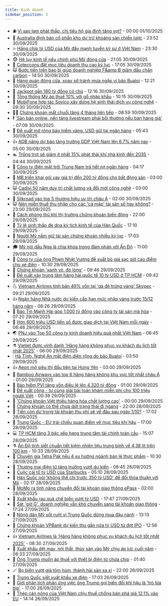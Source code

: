 ```yaml
---
title: Kinh doanh
sidebar_position: 3
---
```


<!-- vnexpress-kinh-doanh:START -->
- ⛽️ [Vì sao lạm phát thấp, chi tiêu hộ gia đình tăng vọt?](https://vnexpress.net/vi-sao-lam-phat-thap-chi-tieu-ho-gia-dinh-tang-vot-4938293.html) - 00:00 01/10/2025
- 🐲 [Australia định bán cổ phần kho dự trữ khoáng sản chiến lược](https://vnexpress.net/australia-dinh-ban-co-phan-kho-du-tru-khoang-san-chien-luoc-4945732.html) - 23:52 30/09/2025
- 🔥 [Hãng chip tỷ USD của Mỹ đẩy mạnh tuyển kỹ sư ở Việt Nam](https://vnexpress.net/hang-chip-ty-usd-cua-my-day-manh-tuyen-ky-su-o-viet-nam-4945726.html) - 23:30 30/09/2025
- 🐵 [Hệ lụy kinh tế nếu chính phủ Mỹ đóng cửa](https://vnexpress.net/he-luy-kinh-te-neu-chinh-phu-my-dong-cua-4945329.html) - 21:05 30/09/2025
- 🦅 [Coteccons đặt mục tiêu doanh thu cao kỷ lục](https://vnexpress.net/coteccons-dat-muc-tieu-doanh-thu-cao-ky-luc-4945712.html) - 17:05 30/09/2025
- 😺 [Bước tiến trên bao bì giúp doanh nghiệp F&amp;amp;B giảm dấu chân carbon](https://vnexpress.net/buoc-tien-tren-bao-bi-giup-doanh-nghiep-f-b-giam-dau-chan-carbon-4945708.html) - 14:50 30/09/2025
- 🤩 [Hàng quán đóng cửa, xoay xở tránh mưa ngập vì bão Bualoi](https://vnexpress.net/hang-quan-dong-cua-xoay-xo-tranh-mua-ngap-vi-bao-bualoi-4945603.html) - 12:21 30/09/2025
- 🌮 [Jackpot gần 180 tỷ đồng có chủ](https://vnexpress.net/jackpot-gan-180-ty-dong-co-chu-4945671.html) - 12:16 30/09/2025
- 🧰 [Tổng thống Mỹ áp thuế 10% với gỗ nhập khẩu](https://vnexpress.net/tong-thong-my-ap-thue-10-voi-go-nhap-khau-4945615.html) - 10:15 30/09/2025
- 🤔 [MobiFone hợp tác Sovico xây dựng hệ sinh thái dịch vụ công nghệ](https://vnexpress.net/mobifone-hop-tac-sovico-xay-dung-he-sinh-thai-dich-vu-cong-nghe-4945444.html) - 09:30 30/09/2025
- 🧑‍💻 [Chứng khoán mất chuỗi tăng 4 tháng liên tiếp](https://vnexpress.net/chung-khoan-mat-chuoi-tang-4-thang-lien-tiep-4945582.html) - 08:59 30/09/2025
- 🕴 [&#39;Sàn bán online, nền tảng livestream phải bồi thường nếu bán hàng giả&#39;](https://vnexpress.net/san-ban-online-nen-tang-livestream-phai-boi-thuong-neu-ban-hang-gia-4945506.html) - 07:09 30/09/2025
- 🦩 [Đề xuất mở rộng bảo hiểm vàng, USD gửi tại ngân hàng](https://vnexpress.net/de-xuat-mo-rong-bao-hiem-vang-usd-gui-tai-ngan-hang-4945424.html) - 05:43 30/09/2025
- 👍 [ADB nâng dự báo tăng trưởng GDP Việt Nam lên 6,7% năm nay](https://vnexpress.net/adb-nang-du-bao-tang-truong-gdp-viet-nam-len-6-7-nam-nay-4945436.html) - 05:00 30/09/2025
- 🏊 [Trồng trọt sẽ giảm ít nhất 15% phát thải khí nhà kính đến 2035](https://vnexpress.net/trong-trot-se-giam-it-nhat-15-phat-thai-khi-nha-kinh-den-2035-4945387.html) - 04:44 30/09/2025
- 🤡 [Công ty điện mặt trời Trung Nam trả hết nợ ngân hàng](https://vnexpress.net/cong-ty-dien-mat-troi-trung-nam-tra-het-no-ngan-hang-4945399.html) - 04:17 30/09/2025
- 👀 [MB triển khai gói vay giá trị đến 200 tỷ đồng cho bất động sản](https://vnexpress.net/mb-trien-khai-goi-vay-gia-tri-den-200-ty-dong-cho-bat-dong-san-4945302.html) - 03:00 30/09/2025
- 😺 [Cadivi 50 năm duy trì chất lượng và đổi mới công nghệ](https://vnexpress.net/cadivi-50-nam-duy-tri-chat-luong-va-doi-moi-cong-nghe-4945160.html) - 03:00 30/09/2025
- 🦣 [Silkroad vào top 5 thương hiệu uy tín châu Á](https://vnexpress.net/silkroad-vao-top-5-thuong-hieu-uy-tin-chau-a-4945239.html) - 02:00 30/09/2025
- 😺 [Nên miễn thuế thu nhập cho các &#39;cá mập&#39; tài sản số hay không?](https://vnexpress.net/nen-mien-thue-thu-nhap-cho-cac-ca-map-tai-san-so-hay-khong-4945203.html) - 23:00 29/09/2025
- 💼 [Cách phòng thủ khi thị trường chứng khoán biến động](https://vnexpress.net/cach-phong-thu-khi-thi-truong-chung-khoan-bien-dong-4945084.html) - 22:00 29/09/2025
- 🤗 [Tỷ lệ sinh thấp đe dọa kỳ tích kinh tế của Hàn Quốc](https://vnexpress.net/ty-le-sinh-thap-de-doa-ky-tich-kinh-te-cua-han-quoc-4944849.html) - 17:10 29/09/2025
- 👀 [Người Mỹ nắm giữ tài sản chứng khoán nhiều kỷ lục](https://vnexpress.net/nguoi-my-nam-giu-tai-san-chung-khoan-nhieu-ky-luc-4945082.html) - 17:03 29/09/2025
- 🎓 [Mỹ nói dầu Nga là chìa khóa trong đàm phán với Ấn Độ](https://vnexpress.net/my-noi-dau-nga-la-chia-khoa-trong-dam-phan-voi-an-do-4945055.html) - 11:00 29/09/2025
- 🗽 [Công ty của ông Phạm Nhật Vượng đề xuất bỏ giá sạc giờ cao điểm cho xe điện](https://vnexpress.net/cong-ty-cua-ong-pham-nhat-vuong-de-xuat-bo-gia-sac-gio-cao-diem-cho-xe-dien-4944740.html) - 10:30 29/09/2025
- 🚀 [Chứng khoán &#39;xanh vỏ, đỏ lòng&#39;](https://vnexpress.net/chung-khoan-xanh-vo-do-long-4945104.html) - 09:46 29/09/2025
- 🤗 [Đề xuất xây trung tâm hàng hải quốc tế 10 tỷ USD ở TP HCM](https://vnexpress.net/de-xuat-xay-trung-tam-hang-hai-quoc-te-10-ty-usd-o-tp-hcm-4945054.html) - 09:42 29/09/2025
- 🌜 [Vietnam Airlines tính bán 49% vốn tại &#39;gà đẻ trứng vàng&#39; Skypec](https://vnexpress.net/vietnam-airlines-tinh-ban-49-von-tai-ga-de-trung-vang-skypec-4945066.html) - 09:21 29/09/2025
- 👍 [Ngân hàng Nhà nước dự kiến cấp hạn mức nhập vàng trước 15/12 hàng năm](https://vnexpress.net/ngan-hang-nha-nuoc-du-kien-cap-han-muc-nhap-vang-truoc-15-12-hang-nam-4944998.html) - 08:26 29/09/2025
- 🤖 [Bảo Tín Mạnh Hải góp 1.000 tỷ đồng vào công ty tài sản mã hóa](https://vnexpress.net/bao-tin-manh-hai-gop-1-000-ty-dong-vao-cong-ty-tai-san-ma-hoa-4944994.html) - 07:20 29/09/2025
- 🫣 [Hơn 600 triệu USD tiền số được giao dịch tại Việt Nam mỗi ngày](https://vnexpress.net/hon-600-trieu-usd-tien-so-duoc-giao-dich-tai-viet-nam-moi-ngay-4944992.html) - 06:46 29/09/2025
- 🌏 [PNJ vào Top 50 công ty kinh doanh hiệu quả nhất Việt Nam](https://vnexpress.net/pnj-vao-top-50-cong-ty-kinh-doanh-hieu-qua-nhat-viet-nam-4944943.html) - 06:45 29/09/2025
- ⚗️ [Vietjet được vinh danh &#39;Hãng hàng không phục vụ khách du lịch tốt nhất 2025&#39;](https://vnexpress.net/vietjet-duoc-vinh-danh-hang-hang-khong-phuc-vu-khach-du-lich-tot-nhat-2025-4944979.html) - 06:00 29/09/2025
- 🕯 [Hà Tĩnh, Nghệ An mất điện diện rộng do bão Bualoi](https://vnexpress.net/ha-tinh-nghe-an-mat-dien-dien-rong-do-bao-bualoi-4944848.html) - 03:50 29/09/2025
- 👍 [Aeon mở siêu thị đầu tiên tại Hưng Yên](https://vnexpress.net/aeon-mo-sieu-thi-dau-tien-tai-hung-yen-4944698.html) - 03:00 29/09/2025
- 🤠 [Bamboo Airways vào top 6 hãng hàng không khu vực tốt nhất châu Á](https://vnexpress.net/bamboo-airways-vao-top-6-hang-hang-khong-khu-vuc-tot-nhat-chau-a-4944694.html) - 01:00 29/09/2025
- 🌊 [Bảo hiểm PVI tăng vốn điều lệ lên 4.320 tỷ đồng](https://vnexpress.net/bao-hiem-pvi-tang-von-dieu-le-len-4-320-ty-dong-4944329.html) - 01:00 29/09/2025
- 🌈 [Đề xuất công - tư cùng giải bài toán khám miễn phí cho 100 triệu người Việt](https://vnexpress.net/de-xuat-cong-tu-cung-giai-bai-toan-kham-mien-phi-cho-100-trieu-nguoi-viet-4944745.html) - 00:39 29/09/2025
- 🥳 [&#39;Chứng khoán Việt thiếu hàng hóa chất lượng cao&#39;](https://vnexpress.net/chung-khoan-viet-thieu-hang-hoa-chat-luong-cao-4942211.html) - 00:00 29/09/2025
- 🐻 [Chứng khoán có thể chưa dứt trạng thái đi ngang](https://vnexpress.net/chung-khoan-co-the-chua-dut-trang-thai-di-ngang-4944678.html) - 22:00 28/09/2025
- 💫 [Tiền còn dư trong tài khoản thu phí sẽ về đâu sau ngày 1/10?](https://vnexpress.net/tien-con-du-trong-tai-khoan-thu-phi-se-ve-dau-sau-ngay-1-10-4944601.html) - 17:02 28/09/2025
- 🤩 [Trung Quốc - EU trái chiều quan điểm về mục tiêu khí hậu](https://vnexpress.net/trung-quoc-eu-trai-chieu-quan-diem-ve-muc-tieu-khi-hau-4944681.html) - 17:00 28/09/2025
- 💻 [TP HCM tăng 3 bậc xếp hạng trung tâm tài chính toàn cầu](https://vnexpress.net/tp-hcm-tang-3-bac-xep-hang-trung-tam-tai-chinh-toan-cau-4944720.html) - 15:07 28/09/2025
- ⚗️ [Ấn Độ tính siết chuẩn tiết kiệm nhiên liệu trung bình về 4,38 lít trên 100 km](https://vnexpress.net/an-do-tinh-siet-chuan-tiet-kiem-nhien-lieu-trung-binh-ve-4-38-lit-tren-100-km-4944659.html) - 10:33 28/09/2025
- 🌈 [Chuyên gia Tetra Pak nêu 4 xu hướng ngành bán lẻ thực phẩm](https://vnexpress.net/chuyen-gia-tetra-pak-neu-4-xu-huong-nganh-ban-le-thuc-pham-4944160.html) - 10:30 28/09/2025
- 🌝 [Thương mại điện tử tăng trưởng vượt dự kiến](https://vnexpress.net/thuong-mai-dien-tu-tang-truong-vuot-du-kien-4944639.html) - 08:45 28/09/2025
- 🥸 [Cuộc cải tổ tỷ USD của Starbucks](https://vnexpress.net/cuoc-cai-to-ty-usd-cua-starbucks-4944458.html) - 05:10 28/09/2025
- 🦆 [Hàn Quốc nói &#39;không thể chi trước 350 tỷ USD&#39; để đổi thỏa thuận với Mỹ](https://vnexpress.net/han-quoc-noi-khong-the-chi-truoc-350-ty-usd-de-doi-thoa-thuan-voi-my-4944533.html) - 02:17 28/09/2025
- 🌋 [MoMo ra tính năng chuyển đổi tài khoản giao thông ePass](https://vnexpress.net/momo-ra-tinh-nang-chuyen-doi-tai-khoan-giao-thong-epass-4944525.html) - 02:00 28/09/2025
- 🦍 [Xuất khẩu rau quả chế biến vượt tỷ USD](https://vnexpress.net/xuat-khau-rau-qua-che-bien-vuot-ty-usd-4944433.html) - 17:47 27/09/2025
- 🤔 [Sát &#39;giờ G&#39;, doanh nghiệp vẫn khó chuyển sang tài khoản giao thông](https://vnexpress.net/sat-gio-g-doanh-nghiep-van-kho-chuyen-sang-tai-khoan-giao-thong-4944265.html) - 17:24 27/09/2025
- 🧰 [Nông dân Mỹ sốt ruột vì Trung Quốc dừng mua đậu nành](https://vnexpress.net/nong-dan-my-sot-ruot-vi-trung-quoc-dung-mua-dau-nanh-4944438.html) - 13:13 27/09/2025
- 🌝 [Chứng khoán VPBank dự kiến thu gần nửa tỷ USD từ đợt IPO](https://vnexpress.net/chung-khoan-vpbank-du-kien-thu-gan-nua-ty-usd-tu-dot-ipo-4944445.html) - 12:56 27/09/2025
- 👍 [Vietnam Airlines là &#39;Hãng hàng không phục vụ khách du lịch tốt nhất 2025&#39;](https://vnexpress.net/vietnam-airlines-la-hang-hang-khong-phuc-vu-khach-du-lich-tot-nhat-2025-4944417.html) - 08:30 27/09/2025
- 🗽 [Xuất khẩu dệt may, nội thất, thủy sản vào Mỹ chịu áp lực cuối năm](https://vnexpress.net/xuat-khau-det-may-noi-that-thuy-san-vao-my-chiu-ap-luc-cuoi-nam-4944145.html) - 06:33 27/09/2025
- 🐎 [Ông Trump muốn áp thuế với thiết bị điện tử chứa chip](https://vnexpress.net/ong-trump-muon-ap-thue-voi-thiet-bi-dien-tu-chua-chip-4944253.html) - 01:40 27/09/2025
- 🪄 [Bọ biển vượt giá tôm hùm, thành hải sản xa xỉ](https://vnexpress.net/bo-bien-vuot-gia-tom-hum-thanh-hai-san-xa-xi-4943898.html) - 22:00 26/09/2025
- 🎊 [Trung Quốc siết xuất khẩu xe điện](https://vnexpress.net/trung-quoc-siet-xuat-khau-xe-dien-4944207.html) - 17:03 26/09/2025
- 🗽 [Giới phân tích phản ứng việc ông Trump gọi biến đổi khí hậu là &#39;trò lừa bịp&#39;](https://vnexpress.net/gioi-phan-tich-phan-ung-viec-ong-trump-goi-bien-doi-khi-hau-la-tro-lua-bip-4944001.html) - 17:00 26/09/2025
- 🦩 [Thép cán nóng của Việt Nam chịu thuế chống bán phá giá 12,1% vào EU](https://vnexpress.net/thep-can-nong-cua-viet-nam-chiu-thue-chong-ban-pha-gia-12-1-vao-eu-4944194.html) - 14:14 26/09/2025<!-- vnexpress-kinh-doanh:END -->
